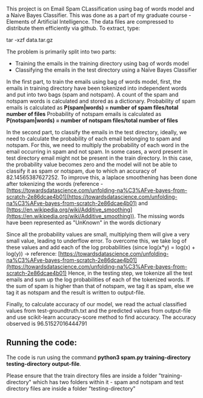 This project is on Email Spam CLassification using bag of words model and a Naive Bayes Classifier. This was done as a part of my graduate course - Elements of Artificial Intelligence.
The data files are compressed to distribute them efficiently
via github. To extract, type:

tar -xzf data.tar.gz

The problem is primarily split into two parts:
* Training the emails in the training directory using bag of words model
* Classifying the emails in the test directory using a Naïve Bayes Classifier

In the first part, to train the emails using bag of words model, first, the emails in training directory have been tokenized into independent words and put into two bags (spam and notspam). A count of the spam and notspam words is calculated and stored as a dictionary.
Probability of spam emails is calculated as 
<b>P(spam|words) = number of spam files/total number of files</b>
Probability of notspam emails is calculated as 
<b>P(notspam|words) = number of notspam files/total number of files</b>

In the second part, to classify the emails in the test directory, ideally, we need to calculate the probability of each email belonging to spam and notspam. For this, we need to multiply the probability of each word in the email occurring in spam and not spam. In some cases, a word present in test directory email might not be present in the train directory. In this case, the probability value becomes zero and the model will not be able to classify it as spam or notspam, due to which an accuracy of 82.14565387627252. To improve this, a laplace smoothening has been done after tokenizing the words (reference - [https://towardsdatascience.com/unfolding-na%C3%AFve-bayes-from-scratch-2e86dcae4b01](https://towardsdatascience.com/unfolding-na%C3%AFve-bayes-from-scratch-2e86dcae4b01) and [https://en.wikipedia.org/wiki/Additive_smoothing](https://en.wikipedia.org/wiki/Additive_smoothing)). The missing words have been represented as "UnKnown" in the words dictionary 

Since all the probability values are small, multiplying them will give a very small value, leading to underflow error. To overcome this, we take log of these values and add each of the log probabilities (since log(x*y) = log(x) + log(y)) -> reference: [https://towardsdatascience.com/unfolding-na%C3%AFve-bayes-from-scratch-2e86dcae4b01](https://towardsdatascience.com/unfolding-na%C3%AFve-bayes-from-scratch-2e86dcae4b01)
Hence, in the testing step, we tokenize all the test emails and sum up the log probabilities of each of the tokenized words. If the sum of spam is higher than that of notspam, we tag it as spam, else we tag it as notspam and the result is written to output-file.

Finally, to calculate accuracy of our model, we read the actual classified values from test-groundtruth.txt and the predicted values from output-file and use scikit-learn accuracy-score method to find accuracy. The accuracy observed is 96.51527016444791

## Running the code:
The code is run using the command  <b>python3 spam.py training-directory testing-directory output-file</b>.

Please ensure that the train directory files are inside a folder "training-directory" which has two folders within it - spam and notspam and test directory files are inside a folder "testing-directory"
